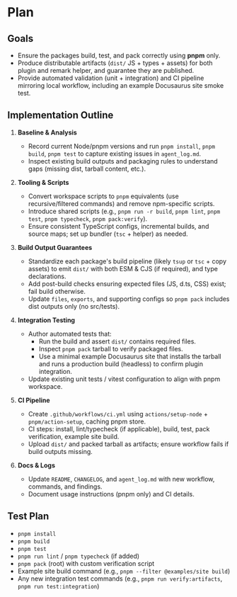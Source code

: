 # Plan

## Goals
- Ensure the packages build, test, and pack correctly using **pnpm** only.
- Produce distributable artifacts (`dist/` JS + types + assets) for both plugin and remark helper, and guarantee they are published.
- Provide automated validation (unit + integration) and CI pipeline mirroring local workflow, including an example Docusaurus site smoke test.

## Implementation Outline
1. **Baseline & Analysis**
   - Record current Node/pnpm versions and run `pnpm install`, `pnpm build`, `pnpm test` to capture existing issues in `agent_log.md`.
   - Inspect existing build outputs and packaging rules to understand gaps (missing dist, tarball content, etc.).

2. **Tooling & Scripts**
   - Convert workspace scripts to `pnpm` equivalents (use recursive/filtered commands) and remove npm-specific scripts.
   - Introduce shared scripts (e.g., `pnpm run -r build`, `pnpm lint`, `pnpm test`, `pnpm typecheck`, `pnpm pack:verify`).
   - Ensure consistent TypeScript configs, incremental builds, and source maps; set up bundler (`tsc` + helper) as needed.

3. **Build Output Guarantees**
   - Standardize each package's build pipeline (likely `tsup` or `tsc` + copy assets) to emit `dist/` with both ESM & CJS (if required), and type declarations.
   - Add post-build checks ensuring expected files (JS, d.ts, CSS) exist; fail build otherwise.
   - Update `files`, `exports`, and supporting configs so `pnpm pack` includes dist outputs only (no src/tests).

4. **Integration Testing**
   - Author automated tests that:
     - Run the build and assert `dist/` contains required files.
     - Inspect `pnpm pack` tarball to verify packaged files.
     - Use a minimal example Docusaurus site that installs the tarball and runs a production build (headless) to confirm plugin integration.
   - Update existing unit tests / vitest configuration to align with pnpm workspace.

5. **CI Pipeline**
   - Create `.github/workflows/ci.yml` using `actions/setup-node` + `pnpm/action-setup`, caching pnpm store.
   - CI steps: install, lint/typecheck (if applicable), build, test, pack verification, example site build.
   - Upload `dist/` and packed tarball as artifacts; ensure workflow fails if build outputs missing.

6. **Docs & Logs**
   - Update `README`, `CHANGELOG`, and `agent_log.md` with new workflow, commands, and findings.
   - Document usage instructions (pnpm only) and CI details.

## Test Plan
- `pnpm install`
- `pnpm build`
- `pnpm test`
- `pnpm run lint` / `pnpm typecheck` (if added)
- `pnpm pack` (root) with custom verification script
- Example site build command (e.g., `pnpm --filter @examples/site build`)
- Any new integration test commands (e.g., `pnpm run verify:artifacts`, `pnpm run test:integration`)
